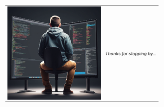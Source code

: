 <table>
     <tr> 
          <td>  
            <div align="left" >
                  <img src="https://github.com/ballipongala/ballipongala/blob/main/.github/workflows/Create%20a%20image%20%2063be9301-d430-4969-9726-2d149a0ba6c0.png?raw=true" height="300" alt="developer"/>
            </div>
          </td>
          <td>  
            <div height="800" width="300" align="left" >
                 <em>Thanks for stopping by...</em>
            </div>
          </td>
      </tr>
</table>
